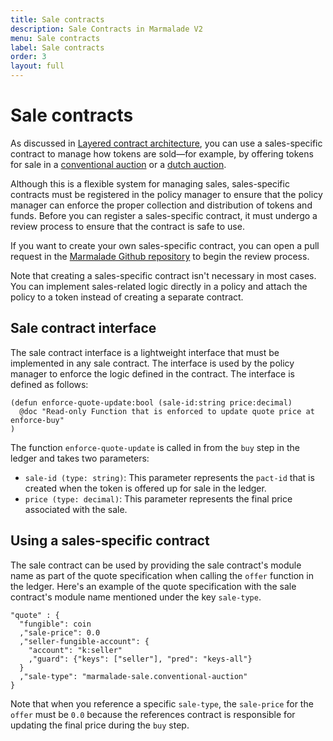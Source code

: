 ```yaml
---
title: Sale contracts
description: Sale Contracts in Marmalade V2
menu: Sale contracts
label: Sale contracts
order: 3
layout: full
---
```


# Sale contracts

As discussed in [Layered contract architecture](/build/nft-marmalade/contract-architecture), you can use a sales-specific contract to manage how tokens are sold—for example, by offering tokens for sale in a [conventional auction](https://docs.kadena.io/marmalade/auctions/conventional-auction) or a [dutch auction](https://docs.kadena.io/marmalade/auctions/dutch-auction).

Although this is a flexible system for managing sales, sales-specific contracts must be registered in the policy manager to ensure that the policy manager can enforce the proper collection and distribution of tokens and funds. 
Before you can register a sales-specific contract, it must undergo a review process to ensure that the contract is safe to use.

If you want to create your own sales-specific contract, you can open a pull request in the
[Marmalade Github repository](https://github.com/kadena-io/marmalade/tree/main/pact/sale-contracts) to begin the review process.

Note that creating a sales-specific contract isn't necessary in most cases.
You can implement sales-related logic directly in a policy and attach the policy to a token instead of creating a separate contract.

## Sale contract interface

The sale contract interface is a lightweight interface that must be implemented in any sale contract. 
The interface is used by the policy manager to enforce the logic defined in the contract. 
The interface is defined as follows:

```pact
(defun enforce-quote-update:bool (sale-id:string price:decimal)
  @doc "Read-only Function that is enforced to update quote price at enforce-buy"
)
```

The function `enforce-quote-update` is called in from the `buy` step in the ledger and takes two parameters:

- `sale-id (type: string)`: This parameter represents the `pact-id` that is created when the token is offered up for sale in the ledger.
- `price (type: decimal)`: This parameter represents the final price associated with the sale.

## Using a sales-specific contract

The sale contract can be used by providing the sale contract's module name as
part of the quote specification when calling the `offer` function in the ledger.
Here's an example of the quote specification with the sale contract's module
name mentioned under the key `sale-type`.

```pact
"quote" : {
  "fungible": coin
  ,"sale-price": 0.0
  ,"seller-fungible-account": {
    "account": "k:seller"
    ,"guard": {"keys": ["seller"], "pred": "keys-all"}
  }
  ,"sale-type": "marmalade-sale.conventional-auction"
}
```

Note that when you reference a specific `sale-type`, the `sale-price` for the `offer` must be `0.0` because the references contract is responsible for updating the final price during the `buy` step.
